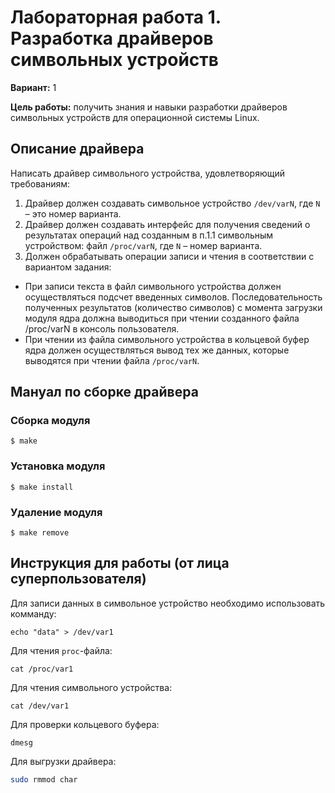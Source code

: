 # Лабораторная работа 1. Разработка драйверов символьных устройств
**Вариант:** 1

**Цель работы:** 
получить знания и навыки разработки драйверов символьных устройств для операционной системы Linux.

## Описание драйвера
Написать драйвер символьного устройства, удовлетворяющий требованиям:
1. Драйвер должен создавать символьное устройство `/dev/varN`, где `N` – это номер варианта.
2. Драйвер должен создавать интерфейс для получения сведений о результатах операций над созданным в п.1.1 символьным устройством: файл `/proc/varN`, где `N` – номер варианта.
3. Должен обрабатывать операции записи и чтения в соответствии с вариантом задания:
- При записи текста в файл символьного устройства должен осуществляться подсчет введенных символов. Последовательность полученных результатов (количество символов) с момента загрузки модуля ядра должна выводиться при чтении созданного файла /proc/varN в консоль пользователя.
- При чтении из файла символьного устройства в кольцевой буфер ядра должен осуществляться вывод тех же данных, которые выводятся при чтении файла `/proc/varN`.

## Мануал по сборке драйвера
### Сборка модуля
```
$ make
```

### Установка модуля
```
$ make install
```

### Удаление модуля
```
$ make remove
```

## Инструкция для работы (от лица суперпользователя)
Для записи данных в символьное устройство необходимо использовать комманду:

```
echo "data" > /dev/var1
```

Для чтения `proc`-файла:

```
cat /proc/var1
```

Для чтения символьного устройства:

```
cat /dev/var1
```

Для проверки кольцевого буфера:

```
dmesg
```

Для выгрузки драйвера:

```bash
sudo rmmod char
```
